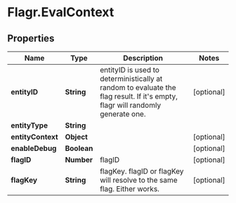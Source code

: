 # Flagr.EvalContext

## Properties
Name | Type | Description | Notes
------------ | ------------- | ------------- | -------------
**entityID** | **String** | entityID is used to deterministically at random to evaluate the flag result. If it&#39;s empty, flagr will randomly generate one. | [optional] 
**entityType** | **String** |  | 
**entityContext** | **Object** |  | [optional] 
**enableDebug** | **Boolean** |  | [optional] 
**flagID** | **Number** | flagID | [optional] 
**flagKey** | **String** | flagKey. flagID or flagKey will resolve to the same flag. Either works. | [optional] 


